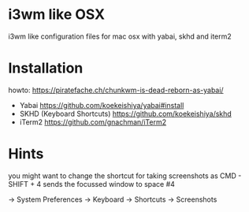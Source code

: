 # i3wm like OSX
i3wm like configuration files for mac osx with yabai, skhd and iterm2


# Installation 
howto: https://piratefache.ch/chunkwm-is-dead-reborn-as-yabai/

 - Yabai https://github.com/koekeishiya/yabai#install
 - SKHD (Keyboard Shortcuts) https://github.com/koekeishiya/skhd
 - iTerm2 https://github.com/gnachman/iTerm2

# Hints
you might want to change the shortcut for taking screenshots as CMD - SHIFT + 4 sends the focussed window to space #4

-> System Preferences -> Keyboard -> Shortcuts -> Screenshots
